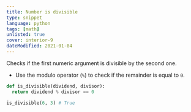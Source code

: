 ```yaml
---
title: Number is divisible
type: snippet
language: python
tags: [math]
unlisted: true
cover: interior-9
dateModified: 2021-01-04
---
```


Checks if the first numeric argument is divisible by the second one.

- Use the modulo operator (`%`) to check if the remainder is equal to `0`.

```py
def is_divisible(dividend, divisor):
  return dividend % divisor == 0
```

```py
is_divisible(6, 3) # True
```
